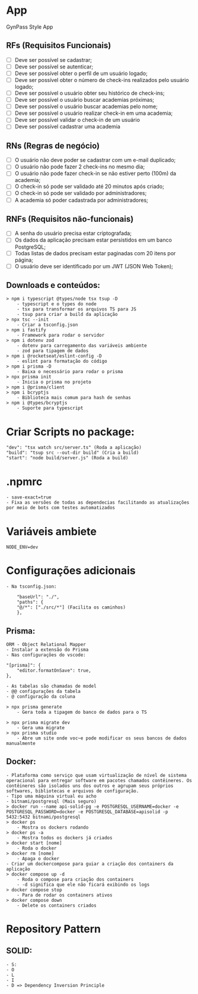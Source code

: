 # App

GynPass Style App

## RFs (Requisitos Funcionais)

- [ ] Deve ser possível se cadastrar;
- [ ] Deve ser possível se autenticar;
- [ ] Deve ser possível obter o perfil de um usuário logado;
- [ ] Deve ser possível obter o número de check-ins realizados pelo usuário logado;
- [ ] Deve ser possível o usuário obter seu histórico de check-ins;
- [ ] Deve ser possível o usuário buscar academias próximas;
- [ ] Deve ser possível o usuário buscar academias pelo nome;
- [ ] Deve ser possível o usuário realizar check-in em uma academia;
- [ ] Deve ser possível validar o check-in de um usuário
- [ ] Deve ser possível cadastrar uma academia

## RNs (Regras de negócio)

- [ ] O usuário não deve poder se cadastrar com um e-mail duplicado;
- [ ] O usuário não pode fazer 2 check-ins no mesmo dia;
- [ ] O usuário não pode fazer check-in se não estiver perto (100m) da academia;
- [ ] O check-in só pode ser validado até 20 minutos após criado;
- [ ] O check-in só pode ser validado por administradores;
- [ ] A academia só poder cadastrada por administradores;

## RNFs (Requisitos não-funcionais)

- [ ] A senha do usuário precisa estar criptografada;
- [ ] Os dados da aplicação precisam estar persistidos em um banco PostgreSQL;
- [ ] Todas listas de dados precisam estar paginadas com 20 itens por página;
- [ ] O usuário deve ser identificado por um JWT (JSON Web Token);

## Downloads e conteúdos:
    > npm i typescript @types/node tsx tsup -D
        - typescript e o types do node
        - tsx para transformar os arquivos TS para JS
        - tsup para criar a build da aplicação
    > npx tsc --init 
        - Criar a tsconfig.json
    > npm i fastify
        - Framework para rodar o servidor
    > npm i dotenv zod
        - dotenv para carregamento das variáveis ambiente
        - zod para tipagem de dados
    > npm i @rocketseat/eslint-config -D
        - eslint para formatação do código
    > npm i prisma -D
        - Baixa o necessário para rodar o prisma
    > npx prisma init
        - Inicia o prisma no projeto
    > npm i @prisma/client
    > npm i bcryptjs
        - Biblioteca mais comum para hash de senhas
    > npm i @types/bcryptjs
        - Suporte para typescript
    
# Criar Scripts no package:
    "dev": "tsx watch src/server.ts" (Roda a aplicação)
    "build": "tsup src --out-dir build" (Cria a build)
    "start": "node build/server.js" (Roda a build)

# .npmrc
    - save-exact=true
    - Fixa as versões de todas as dependecias facilitando as atualizações por meio de bots com testes automatizados

# Variáveis ambiete
    NODE_ENV=dev

# Configurações adicionais
    - Na tsconfig.json:

        "baseUrl": "./",   
        "paths": {
        "@/*": ["./src/*"] (Facilita os caminhos)
        },  

## Prisma:
    ORM - Object Relational Mapper
    - Instalar a extensão do Prisma
    - Nas configurações do vscode: 

    "[prisma]": {
        "editor.formatOnSave": true,
    },

    - As tabelas são chamadas de model
    - @@ configurações da tabela
    - @ configuração da coluna

    > npx prisma generate
        - Gera toda a tipagem do banco de dados para o TS

    > npx prisma migrate dev
        - Gera uma migrate
    > npx prisma studio
        - Abre um site onde voc~e pode modificar os seus bancos de dados manualmente

## Docker:
    - Plataforma como serviço que usam virtualização de nível de sistema operacional para entregar software em pacotes chamados contêineres. Os contêineres são isolados uns dos outros e agrupam seus próprios softwares, bibliotecas e arquivos de configuração.
    - Tipo uma máquina virtual eu acho
    - bitnami/postgresql (Mais seguro)
    > docker run --name api-solid-pg -e POSTGRESQL_USERNAME=docker -e POSTGRESQL_PASSWORD=docker -e POSTGRESQL_DATABASE=apisolid -p 5432:5432 bitnami/postgresql
    > docker ps 
        - Mostra os dockers rodando
    > docker ps -a
        - Mostra todos os dockers já criados
    > docker start [nome]
        - Roda o docker
    > docker rm [nome]
        - Apaga o docker
    - Criar um dockercompose para guiar a criação dos containers da aplicação
    > docker compose up -d
        - Roda o compose para criação dos containers
        - -d significa que ele não ficará exibindo os logs
    > docker compose stop
        - Para de rodar os containers ativos
    > docker compose down
        - Delete os containers criados

# Repository Pattern

## SOLID:
    - S:
    - O
    - L
    - I
    - D => Dependency Inversion Principle